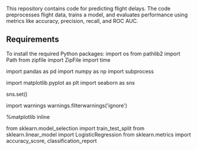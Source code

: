 This repository contains code for predicting flight delays. The code preprocesses flight data, trains a model, and evaluates performance using metrics like accuracy, precision, recall, and ROC AUC.

## Requirements
To install the required Python packages:
import os
from pathlib2 import Path
from zipfile import ZipFile
import time

import pandas as pd
import numpy as np
import subprocess

import matplotlib.pyplot as plt
import seaborn as sns

sns.set()

import warnings
warnings.filterwarnings('ignore')

%matplotlib inline

from sklearn.model_selection import train_test_split
from sklearn.linear_model import LogisticRegression
from sklearn.metrics import accuracy_score, classification_report

